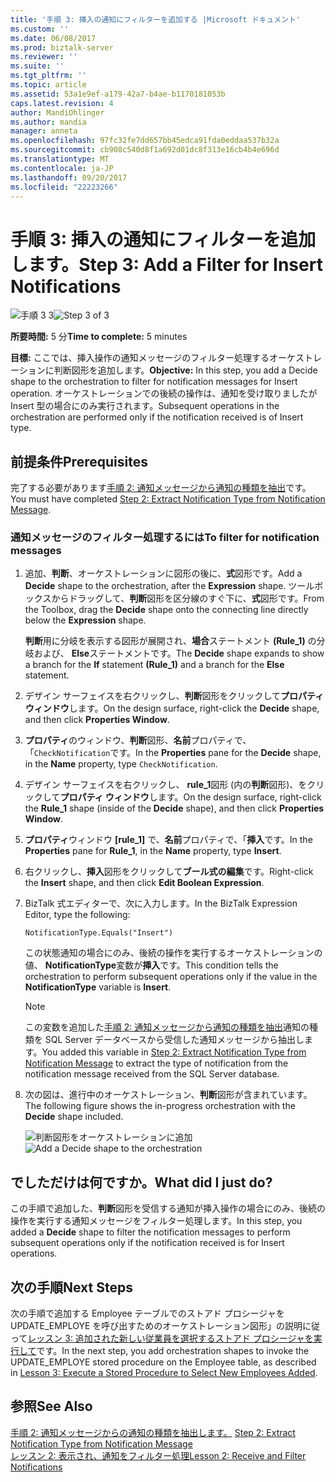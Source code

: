 ```yaml
---
title: '手順 3: 挿入の通知にフィルターを追加する |Microsoft ドキュメント'
ms.custom: ''
ms.date: 06/08/2017
ms.prod: biztalk-server
ms.reviewer: ''
ms.suite: ''
ms.tgt_pltfrm: ''
ms.topic: article
ms.assetid: 53a1e9ef-a179-42a7-b4ae-b1170181053b
caps.latest.revision: 4
author: MandiOhlinger
ms.author: mandia
manager: anneta
ms.openlocfilehash: 97fc32fe7dd657bb45edca91fda0eddaa537b32a
ms.sourcegitcommit: cb908c540d8f1a692d01dc8f313e16cb4b4e696d
ms.translationtype: MT
ms.contentlocale: ja-JP
ms.lasthandoff: 09/20/2017
ms.locfileid: "22223266"
---
```

# <a name="step-3-add-a-filter-for-insert-notifications"></a><span data-ttu-id="ba2f0-102">手順 3: 挿入の通知にフィルターを追加します。</span><span class="sxs-lookup"><span data-stu-id="ba2f0-102">Step 3: Add a Filter for Insert Notifications</span></span>
<span data-ttu-id="ba2f0-103">![手順 3 3](../../adapters-and-accelerators/adapter-oracle-database/media/step-3of3.gif "Step_3of3")</span><span class="sxs-lookup"><span data-stu-id="ba2f0-103">![Step 3 of 3](../../adapters-and-accelerators/adapter-oracle-database/media/step-3of3.gif "Step_3of3")</span></span>  
  
 <span data-ttu-id="ba2f0-104">**所要時間:** 5 分</span><span class="sxs-lookup"><span data-stu-id="ba2f0-104">**Time to complete:** 5 minutes</span></span>  
  
 <span data-ttu-id="ba2f0-105">**目標:** ここでは、挿入操作の通知メッセージのフィルター処理するオーケストレーションに判断図形を追加します。</span><span class="sxs-lookup"><span data-stu-id="ba2f0-105">**Objective:** In this step, you add a Decide shape to the orchestration to filter for notification messages for Insert operation.</span></span> <span data-ttu-id="ba2f0-106">オーケストレーションでの後続の操作は、通知を受け取りましたが Insert 型の場合にのみ実行されます。</span><span class="sxs-lookup"><span data-stu-id="ba2f0-106">Subsequent operations in the orchestration are performed only if the notification received is of Insert type.</span></span>  
  
## <a name="prerequisites"></a><span data-ttu-id="ba2f0-107">前提条件</span><span class="sxs-lookup"><span data-stu-id="ba2f0-107">Prerequisites</span></span>  
 <span data-ttu-id="ba2f0-108">完了する必要があります[手順 2: 通知メッセージから通知の種類を抽出](../../adapters-and-accelerators/adapter-sql/step-2-extract-notification-type-from-notification-message.md)です。</span><span class="sxs-lookup"><span data-stu-id="ba2f0-108">You must have completed [Step 2: Extract Notification Type from Notification Message](../../adapters-and-accelerators/adapter-sql/step-2-extract-notification-type-from-notification-message.md).</span></span>  
  
### <a name="to-filter-for-notification-messages"></a><span data-ttu-id="ba2f0-109">通知メッセージのフィルター処理するには</span><span class="sxs-lookup"><span data-stu-id="ba2f0-109">To filter for notification messages</span></span>  
  
1.  <span data-ttu-id="ba2f0-110">追加、**判断**、オーケストレーションに図形の後に、**式**図形です。</span><span class="sxs-lookup"><span data-stu-id="ba2f0-110">Add a **Decide** shape to the orchestration, after the **Expression** shape.</span></span> <span data-ttu-id="ba2f0-111">ツールボックスからドラッグして、**判断**図形を区分線のすぐ下に、**式**図形です。</span><span class="sxs-lookup"><span data-stu-id="ba2f0-111">From the Toolbox, drag the **Decide** shape onto the connecting line directly below the **Expression** shape.</span></span>  
  
     <span data-ttu-id="ba2f0-112">**判断**用に分岐を表示する図形が展開され、**場合**ステートメント **(Rule_1)** の分岐および、 **Else**ステートメントです。</span><span class="sxs-lookup"><span data-stu-id="ba2f0-112">The **Decide** shape expands to show a branch for the **If** statement **(Rule_1)** and a branch for the **Else** statement.</span></span>  
  
2.  <span data-ttu-id="ba2f0-113">デザイン サーフェイスを右クリックし、**判断**図形をクリックして**プロパティ ウィンドウ**します。</span><span class="sxs-lookup"><span data-stu-id="ba2f0-113">On the design surface, right-click the **Decide** shape, and then click **Properties Window**.</span></span>  
  
3.  <span data-ttu-id="ba2f0-114">**プロパティ**のウィンドウ、**判断**図形、**名前**プロパティで、「`CheckNotification`です。</span><span class="sxs-lookup"><span data-stu-id="ba2f0-114">In the **Properties** pane for the **Decide** shape, in the **Name** property, type `CheckNotification`.</span></span>  
  
4.  <span data-ttu-id="ba2f0-115">デザイン サーフェイスを右クリックし、 **rule_1**図形 (内の**判断**図形)、をクリックして**プロパティ ウィンドウ**します。</span><span class="sxs-lookup"><span data-stu-id="ba2f0-115">On the design surface, right-click the **Rule_1** shape (inside of the **Decide** shape), and then click **Properties Window**.</span></span>  
  
5.  <span data-ttu-id="ba2f0-116">**プロパティ**ウィンドウ **[rule_1]** で、**名前**プロパティで、「**挿入**です。</span><span class="sxs-lookup"><span data-stu-id="ba2f0-116">In the **Properties** pane for **Rule_1**, in the **Name** property, type **Insert**.</span></span>  
  
6.  <span data-ttu-id="ba2f0-117">右クリックし、**挿入**図形をクリックして**ブール式の編集**です。</span><span class="sxs-lookup"><span data-stu-id="ba2f0-117">Right-click the **Insert** shape, and then click **Edit Boolean Expression**.</span></span>  
  
7.  <span data-ttu-id="ba2f0-118">BizTalk 式エディターで、次に入力します。</span><span class="sxs-lookup"><span data-stu-id="ba2f0-118">In the BizTalk Expression Editor, type the following:</span></span>  
  
    ```  
    NotificationType.Equals("Insert")  
    ```  
  
     <span data-ttu-id="ba2f0-119">この状態通知の場合にのみ、後続の操作を実行するオーケストレーションの値、 **NotificationType**変数が**挿入**です。</span><span class="sxs-lookup"><span data-stu-id="ba2f0-119">This condition tells the orchestration to perform subsequent operations only if the value in the **NotificationType** variable is **Insert**.</span></span>  
  
    > [!NOTE]
    >  <span data-ttu-id="ba2f0-120">この変数を追加した[手順 2: 通知メッセージから通知の種類を抽出](../../adapters-and-accelerators/adapter-sql/step-2-extract-notification-type-from-notification-message.md)通知の種類を SQL Server データベースから受信した通知メッセージから抽出します。</span><span class="sxs-lookup"><span data-stu-id="ba2f0-120">You added this variable in [Step 2: Extract Notification Type from Notification Message](../../adapters-and-accelerators/adapter-sql/step-2-extract-notification-type-from-notification-message.md) to extract the type of notification from the notification message received from the SQL Server database.</span></span>  
  
8.  <span data-ttu-id="ba2f0-121">次の図は、進行中のオーケストレーション、**判断**図形が含まれています。</span><span class="sxs-lookup"><span data-stu-id="ba2f0-121">The following figure shows the in-progress orchestration with the **Decide** shape included.</span></span>  
  
     <span data-ttu-id="ba2f0-122">![判断図形をオーケストレーションに追加](../../adapters-and-accelerators/adapter-sql/media/sql-adap-tut-03-add-filter-orch.gif "sql_adap_tut_03_add_filter_orch")</span><span class="sxs-lookup"><span data-stu-id="ba2f0-122">![Add a Decide shape to the orchestration](../../adapters-and-accelerators/adapter-sql/media/sql-adap-tut-03-add-filter-orch.gif "sql_adap_tut_03_add_filter_orch")</span></span>  
  
## <a name="what-did-i-just-do"></a><span data-ttu-id="ba2f0-123">でしただけは何ですか。</span><span class="sxs-lookup"><span data-stu-id="ba2f0-123">What did I just do?</span></span>  
 <span data-ttu-id="ba2f0-124">この手順で追加した、**判断**図形を受信する通知が挿入操作の場合にのみ、後続の操作を実行する通知メッセージをフィルター処理します。</span><span class="sxs-lookup"><span data-stu-id="ba2f0-124">In this step, you added a **Decide** shape to filter the notification messages to perform subsequent operations only if the notification received is for Insert operations.</span></span>  
  
## <a name="next-steps"></a><span data-ttu-id="ba2f0-125">次の手順</span><span class="sxs-lookup"><span data-stu-id="ba2f0-125">Next Steps</span></span>  
 <span data-ttu-id="ba2f0-126">次の手順で追加する Employee テーブルでのストアド プロシージャを UPDATE_EMPLOYE を呼び出すためのオーケストレーション図形」の説明に従って[レッスン 3: 追加された新しい従業員を選択するストアド プロシージャを実行して](../../adapters-and-accelerators/adapter-sql/lesson-3-execute-a-stored-procedure-to-select-new-employees-added.md)です。</span><span class="sxs-lookup"><span data-stu-id="ba2f0-126">In the next step, you add orchestration shapes to invoke the UPDATE_EMPLOYE stored procedure on the Employee table, as described in [Lesson 3: Execute a Stored Procedure to Select New Employees Added](../../adapters-and-accelerators/adapter-sql/lesson-3-execute-a-stored-procedure-to-select-new-employees-added.md).</span></span>  
  
## <a name="see-also"></a><span data-ttu-id="ba2f0-127">参照</span><span class="sxs-lookup"><span data-stu-id="ba2f0-127">See Also</span></span>  
 <span data-ttu-id="ba2f0-128">[手順 2: 通知メッセージからの通知の種類を抽出します。](../../adapters-and-accelerators/adapter-sql/step-2-extract-notification-type-from-notification-message.md) </span><span class="sxs-lookup"><span data-stu-id="ba2f0-128">[Step 2: Extract Notification Type from Notification Message](../../adapters-and-accelerators/adapter-sql/step-2-extract-notification-type-from-notification-message.md) </span></span>  
 [<span data-ttu-id="ba2f0-129">レッスン 2: 表示され、通知をフィルター処理</span><span class="sxs-lookup"><span data-stu-id="ba2f0-129">Lesson 2: Receive and Filter Notifications</span></span>](../../adapters-and-accelerators/adapter-sql/lesson-2-receive-and-filter-notifications.md)
